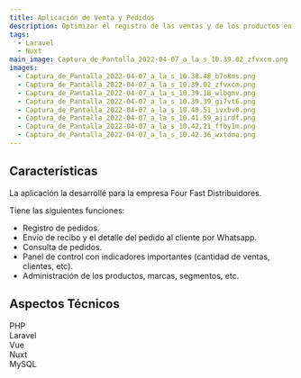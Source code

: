 ```yaml
---
title: Aplicación de Venta y Pedidos
description: Optimizar el registro de las ventas y de los productos en stock
tags:
  - Laravel
  - Nuxt
main_image: Captura_de_Pantalla_2022-04-07_a_la_s_10.39.02_zfvxcm.png 
images:
  - Captura_de_Pantalla_2022-04-07_a_la_s_10.38.48_b7o8ms.png
  - Captura_de_Pantalla_2022-04-07_a_la_s_10.39.02_zfvxcm.png
  - Captura_de_Pantalla_2022-04-07_a_la_s_10.39.18_wlbgmv.png
  - Captura_de_Pantalla_2022-04-07_a_la_s_10.39.39_gi7vt6.png
  - Captura_de_Pantalla_2022-04-07_a_la_s_10.40.51_ivxbv0.png
  - Captura_de_Pantalla_2022-04-07_a_la_s_10.41.59_ajirdf.png
  - Captura_de_Pantalla_2022-04-07_a_la_s_10.42.21_ffby1m.png
  - Captura_de_Pantalla_2022-04-07_a_la_s_10.42.36_wxtdma.png
---
```


## Características
La aplicación la desarrollé para la empresa Four Fast Distribuidores.

Tiene las siguientes funciones:
- Registro de pedidos.
- Envío de recibo y el detalle del pedido al cliente por Whatsapp.
- Consulta de pedidos.
- Panel de control con indicadores importantes (cantidad de ventas, clientes, etc).
- Administración de los productos, marcas, segmentos, etc.

## Aspectos Técnicos
<div class='flex flex-wrap' style='gap: .5rem'>
  <div class='px-2 py-1 rounded-lg bg-blue-200'>
    PHP
  </div>
  <div class='px-2 py-1 rounded-lg bg-red-200'>
    Laravel
  </div>
  <div class='px-2 py-1 rounded-lg bg-green-200'>
    Vue
  </div>
  <div class='px-2 py-1 rounded-lg bg-green-200'>
    Nuxt
  </div>
  <div class='px-2 py-1 rounded-lg bg-gray-200'>
    MySQL
  </div>
</div>
